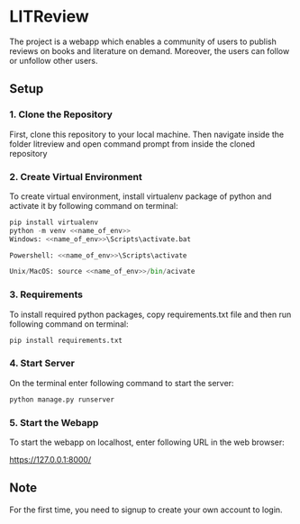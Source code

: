# LITReview

The project is a webapp which enables a community of users to publish reviews on books and literature on demand. Moreover, the users can follow or unfollow other users.

## Setup

### 1. Clone the Repository

First, clone this repository to your local machine. Then navigate inside the folder litreview and open command prompt from inside the cloned repository

### 2. Create Virtual Environment

To create virtual environment, install virtualenv package of python and activate it by following command on terminal:

```python
pip install virtualenv
python -m venv <<name_of_env>>
Windows: <<name_of_env>>\Scripts\activate.bat

Powershell: <<name_of_env>>\Scripts\activate

Unix/MacOS: source <<name_of_env>>/bin/acivate
```

### 3. Requirements

To install required python packages, copy requirements.txt file and then run following command on terminal:

```python
pip install requirements.txt
```

### 4. Start Server

On the terminal enter following command to start the server:

```python
python manage.py runserver
```

### 5. Start the Webapp

To start the webapp on localhost, enter following URL in the web browser:

https://127.0.0.1:8000/

## Note

For the first time, you need to signup to create your own account to login.
